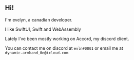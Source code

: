 ## Hi!

I'm evelyn, a canadian developer. 

I like SwiftUI, Swift and WebAssembly

Lately I've been mostly working on Accord, my discord client.

You can contact me on discord at `evln#0001` or email me at `dynamic.armband_0e@icloud.com`
